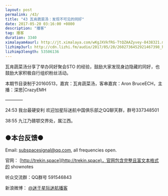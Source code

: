 ```yaml
---
layout: post
permalink: /43/
title: "43 瓦肯蔬菜汤：发现不可见的同好"
date: 2017-05-20 03:16:00 +0800
description: "播客"
tag: 播客 
duration: 3340
ximalayam4aurl: http://jt.ximalaya.com/wKgJXVkfRG-TtQZAAZyvey-8438321.m4a?channel=rss&album_id=3135361&track_id=38421691&uid=6418191&jt=http://audio.xmcdn.com/group29/M04/60/D6/wKgJXVkfRG-TtQZAAZyvey-8438321.m4a
lizhimp3url: http://cdn.lizhi.fm/audio/2017/05/20/2602736452921467398_hd.mp3
lizhimp3length: 53506136
---   
```


瓦肯蔬菜汤分享了举办同好聚会STO 的经验，鼓励大家发现身边隐藏的同好，也鼓励大家积极自行组织粉丝活动。

本期节目录制于20160513，嘉宾：瓦肯蔬菜汤，客串嘉宾：Aron BruceECH，主播：深思\|CrazyEMH

————

24:53 我台最硬安利 欢迎加星际迷航中国俱乐部之QQ聊天群，群号337348501

38:55 九江乃赣鄂交界处，属江西。

## ●本台反馈●

Email: [subspacesignal@qq.com](mailto:subspacesignal@qq.com), all frequencies open.

官网： [http://trekin.space](http://trekin.space)，官网包含完整且富文本格式的 shownotes

听众交流群：QQ群号 591546843

新浪微博： [@迷于星际迷航播客](http://weibo.com/lostinst)